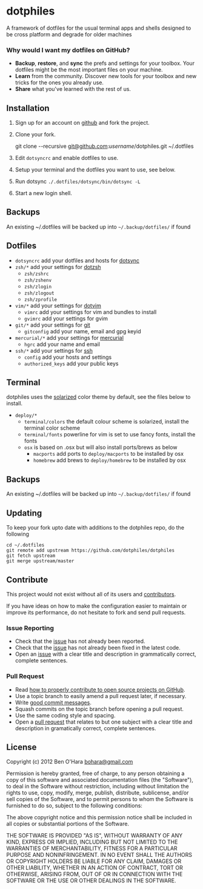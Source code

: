 dotphiles
=========

A framework of dotfiles for the usual terminal apps and shells designed to be
cross platform and degrade for older machines

### Why would I want my dotfiles on GitHub?

  - **Backup**, **restore**, and **sync** the prefs and settings for your 
    toolbox. Your dotfiles might be the most important files on your machine.
  - **Learn** from the community. Discover new tools for your toolbox and new 
    tricks for the ones you already use.
  - **Share** what you've learned with the rest of us.


Installation
------------

  1. Sign up for an account on [github][1] and fork the project.

  2. Clone your fork.

        git clone --recursive git@github.com:*username*/dotphiles.git ~/.dotfiles

  3. Edit `dotsyncrc` and enable dotfiles to use.

  4. Setup your terminal and the dotfiles you want to use, see below.

  5. Run dotsync `./.dotfiles/dotsync/bin/dotsync -L`

  6. Start a new login shell.

Backups
-------

An existing ~/.dotfiles will be backed up into `~/.backup/dotfiles/` if found

Dotfiles
--------

  - `dotsyncrc` add your dotfiles and hosts for [dotsync](https://github.com/dotphiles/dotsync)
  - `zsh/*` add your settings for [dotzsh](https://github.com/dotphiles/dotzsh)
    - `zsh/zshrc`
    - `zsh/zshenv`
    - `zsh/zlogin`
    - `zsh/zlogout`
    - `zsh/zprofile`
  - `vim/*` add your settings for [dotvim](https://github.com/dotphiles/dotvim)
    - `vimrc` add your settings for vim and bundles to install
    - `gvimrc` add your settings for gvim 
  - `git/*` add your settings for [git](http://git-scm.com/)
    - `gitconfig` add your name, email and gpg keyid
  - `mercurial/*` add your settings for [mercurial](http://mercurial.selenic.com/)
    - `hgrc` add your name and email
  - `ssh/*` add your settings for [ssh](http://www.openssh.org/)
    - `config` add your hosts and settings
    - `authorized_keys` add your public keys

Terminal
--------

dotphiles uses the [solarized](http://ethanschoonover.com/solarized) color theme
by default, see the files below to install.

  - `deploy/*`
    - `terminal/colors` the default colour scheme is solarized, install 
      the terminal color scheme
    - `terminal/fonts` powerline for vim is set to use fancy fonts, install 
      the fonts 
    - `osx` is based on .osx but will also install ports/brews as below
        - `macports` add ports to `deploy/macports` to be installed by osx
        - `homebrew` add brews to `deploy/homebrew` to be installed by osx


Backups
-------

An existing ~/.dotfiles will be backed up into `~/.backup/dotfiles/` if found

Updating
--------

To keep your fork upto date with additions to the dotphiles repo, do the following

    cd ~/.dotfiles
    git remote add upstream https://github.com/dotphiles/dotphiles
    git fetch upstream
    git merge upstream/master

Contribute
----------

This project would not exist without all of its users and [contributors][2].

If you have ideas on how to make the configuration easier to maintain or
improve its performance, do not hesitate to fork and send pull requests.

### Issue Reporting

   - Check that the [issue][3] has not already been reported.
   - Check that the [issue][3] has not already been fixed in the latest code.
   - Open an [issue][3] with a clear title and description in grammatically correct,
     complete sentences.

### Pull Request

   - Read [how to properly contribute to open source projects on GitHub][4].
   - Use a topic branch to easily amend a pull request later, if necessary.
   - Write [good commit messages][5].
   - Squash commits on the topic branch before opening a pull request.
   - Use the same coding style and spacing.
   - Open a [pull request][6] that relates to but one subject with a clear
     title and description in gramatically correct, complete sentences.

License
-------

Copyright (c) 2012 Ben O'Hara <bohara@gmail.com>

Permission is hereby granted, free of charge, to any person obtaining
a copy of this software and associated documentation files (the
"Software"), to deal in the Software without restriction, including
without limitation the rights to use, copy, modify, merge, publish,
distribute, sublicense, and/or sell copies of the Software, and to
permit persons to whom the Software is furnished to do so, subject to
the following conditions:

The above copyright notice and this permission notice shall be
included in all copies or substantial portions of the Software.

THE SOFTWARE IS PROVIDED "AS IS", WITHOUT WARRANTY OF ANY KIND,
EXPRESS OR IMPLIED, INCLUDING BUT NOT LIMITED TO THE WARRANTIES OF
MERCHANTABILITY, FITNESS FOR A PARTICULAR PURPOSE AND
NONINFRINGEMENT. IN NO EVENT SHALL THE AUTHORS OR COPYRIGHT HOLDERS BE
LIABLE FOR ANY CLAIM, DAMAGES OR OTHER LIABILITY, WHETHER IN AN ACTION
OF CONTRACT, TORT OR OTHERWISE, ARISING FROM, OUT OF OR IN CONNECTION
WITH THE SOFTWARE OR THE USE OR OTHER DEALINGS IN THE SOFTWARE.

[1]: https://github.com
[2]: https://github.com/dotphiles/dotphiles/contributors
[3]: https://github.com/dotphiles/dotphiles/issues
[4]: http://gun.io/blog/how-to-github-fork-branch-and-pull-request
[5]: http://tbaggery.com/2008/04/19/a-note-about-git-commit-messages.html
[6]: https://help.github.com/articles/using-pull-requests

